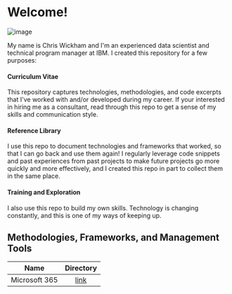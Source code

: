 # Welcome! 

![image](https://user-images.githubusercontent.com/28079568/174338359-b53eaf9e-9060-45f9-ac77-352da29c0cb5.png)

My name is Chris Wickham and I'm an experienced data scientist and technical program manager at IBM. I created this repository for a few purposes: 

#### Curriculum Vitae 

This repository captures technologies, methodologies, and code excerpts that I've worked with and/or developed during my career. If your interested in hiring me as a consultant, read through this repo to get a sense of my skills and communication style. 

#### Reference Library

I use this repo to document technologies and frameworks that worked, so that I can go back and use them again! I regularly leverage code snippets and past experiences from past projects to make future projects go more quickly and more effectively, and I created this repo in part to collect them in the same place. 

#### Training and Exploration

I also use this repo to build my own skills. Technology is changing constantly, and this is one of my ways of keeping up. 


## Methodologies, Frameworks, and Management Tools
| Name        | Directory   
| ------------- |:-------------:| 
| Microsoft 365| [link](Methodologies_Frameworks_MgmtTools/Microsoft_365.md)  |
